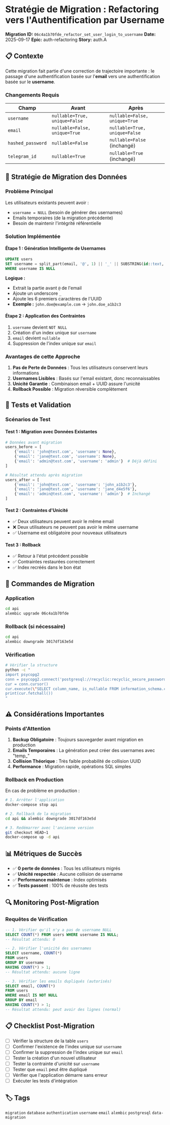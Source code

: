 # Stratégie de Migration : Refactoring vers l'Authentification par Username

**Migration ID:** `06c4a1b70fde_refactor_set_user_login_to_username`
**Date:** 2025-09-17
**Epic:** auth-refactoring
**Story:** auth.A

## 📋 Contexte

Cette migration fait partie d'une correction de trajectoire importante : le passage d'une authentification basée sur l'**email** vers une authentification basée sur le **username**.

### Changements Requis

| Champ | Avant | Après |
|-------|-------|-------|
| `username` | `nullable=True, unique=False` | `nullable=False, unique=True` |
| `email` | `nullable=False, unique=True` | `nullable=True, unique=False` |
| `hashed_password` | `nullable=False` | `nullable=False` (inchangé) |
| `telegram_id` | `nullable=True` | `nullable=True` (inchangé) |

## 🔄 Stratégie de Migration des Données

### Problème Principal
Les utilisateurs existants peuvent avoir :
- `username = NULL` (besoin de générer des usernames)
- Emails temporaires (de la migration précédente)
- Besoin de maintenir l'intégrité référentielle

### Solution Implémentée

#### Étape 1 : Génération Intelligente de Usernames
```sql
UPDATE users
SET username = split_part(email, '@', 1) || '_' || SUBSTRING(id::text, 1, 6)
WHERE username IS NULL
```

**Logique :**
- Extrait la partie avant `@` de l'email
- Ajoute un underscore `_`
- Ajoute les 6 premiers caractères de l'UUID
- **Exemple :** `john.doe@example.com` → `john.doe_a1b2c3`

#### Étape 2 : Application des Contraintes
1. `username` devient `NOT NULL`
2. Création d'un index unique sur `username`
3. `email` devient `nullable`
4. Suppression de l'index unique sur `email`

### Avantages de cette Approche

1. **Pas de Perte de Données** : Tous les utilisateurs conservent leurs informations
2. **Usernames Lisibles** : Basés sur l'email existant, donc reconnaissables
3. **Unicité Garantie** : Combinaison email + UUID assure l'unicité
4. **Rollback Possible** : Migration réversible complètement

## 🧪 Tests et Validation

### Scénarios de Test

#### Test 1 : Migration avec Données Existantes
```python
# Données avant migration
users_before = [
    {'email': 'john@test.com', 'username': None},
    {'email': 'jane@test.com', 'username': None},
    {'email': 'admin@test.com', 'username': 'admin'}  # Déjà défini
]

# Résultat attendu après migration
users_after = [
    {'email': 'john@test.com', 'username': 'john_a1b2c3'},
    {'email': 'jane@test.com', 'username': 'jane_d4e5f6'},
    {'email': 'admin@test.com', 'username': 'admin'}  # Inchangé
]
```

#### Test 2 : Contraintes d'Unicité
- ✅ Deux utilisateurs peuvent avoir le même email
- ❌ Deux utilisateurs ne peuvent pas avoir le même username
- ✅ Username est obligatoire pour nouveaux utilisateurs

#### Test 3 : Rollback
- ✅ Retour à l'état précédent possible
- ✅ Contraintes restaurées correctement
- ✅ Index recréés dans le bon état

## 🔧 Commandes de Migration

### Application
```bash
cd api
alembic upgrade 06c4a1b70fde
```

### Rollback (si nécessaire)
```bash
cd api
alembic downgrade 3017df163e5d
```

### Vérification
```bash
# Vérifier la structure
python -c "
import psycopg2
conn = psycopg2.connect('postgresql://recyclic:recyclic_secure_password_2024@localhost:5432/recyclic')
cur = conn.cursor()
cur.execute(\"SELECT column_name, is_nullable FROM information_schema.columns WHERE table_name = 'users' AND column_name IN ('username', 'email')\")
print(cur.fetchall())
"
```

## ⚠️ Considérations Importantes

### Points d'Attention

1. **Backup Obligatoire** : Toujours sauvegarder avant migration en production
2. **Emails Temporaires** : La génération peut créer des usernames avec "temp_"
3. **Collision Théorique** : Très faible probabilité de collision UUID
4. **Performance** : Migration rapide, opérations SQL simples

### Rollback en Production

En cas de problème en production :

```bash
# 1. Arrêter l'application
docker-compose stop api

# 2. Rollback de la migration
cd api && alembic downgrade 3017df163e5d

# 3. Redémarrer avec l'ancienne version
git checkout HEAD~1
docker-compose up -d api
```

## 📊 Métriques de Succès

- ✅ **0 perte de données** : Tous les utilisateurs migrés
- ✅ **Unicité respectée** : Aucune collision de username
- ✅ **Performance maintenue** : Index optimisés
- ✅ **Tests passent** : 100% de réussite des tests

## 🔍 Monitoring Post-Migration

### Requêtes de Vérification

```sql
-- 1. Vérifier qu'il n'y a pas de username NULL
SELECT COUNT(*) FROM users WHERE username IS NULL;
-- Résultat attendu: 0

-- 2. Vérifier l'unicité des usernames
SELECT username, COUNT(*)
FROM users
GROUP BY username
HAVING COUNT(*) > 1;
-- Résultat attendu: aucune ligne

-- 3. Vérifier les emails dupliqués (autorisés)
SELECT email, COUNT(*)
FROM users
WHERE email IS NOT NULL
GROUP BY email
HAVING COUNT(*) > 1;
-- Résultat attendu: peut avoir des lignes (normal)
```

## 📋 Checklist Post-Migration

- [ ] Vérifier la structure de la table `users`
- [ ] Confirmer l'existence de l'index unique sur `username`
- [ ] Confirmer la suppression de l'index unique sur `email`
- [ ] Tester la création d'un nouvel utilisateur
- [ ] Tester la contrainte d'unicité sur `username`
- [ ] Tester que `email` peut être dupliqué
- [ ] Vérifier que l'application démarre sans erreur
- [ ] Exécuter les tests d'intégration

## 🏷️ Tags

`migration` `database` `authentication` `username` `email` `alembic` `postgresql` `data-migration`